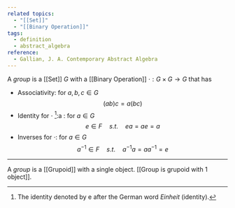 ```yaml
---
related topics:
  - "[[Set]]"
  - "[[Binary Operation]]"
tags:
  - definition
  - abstract_algebra
reference:
  - Gallian, J. A. Contemporary Abstract Algebra
---
```

A _group_ is a [[Set]] $G$ with a [[Binary Operation]] $\cdot: G\times G\to G$ that has
- Associativity: for $a,b,c \in G$$$
	(ab)c = a(bc)$$
- Identity for $\cdot$ [^1]:a : for $a\in G$$$
	e\in F\quad s.t. \quad ea=ae=a$$
- Inverses for $\cdot$: for $a\in G$ $$a^{-1}\in F\quad s.t. \quad a^{-1}a=aa^{-1}=e$$
---
A _group_ is a [[Grupoid]] with a single object. [[Group is grupoid with 1 object]].
[^1]: The identity denoted by e after the German word _Einheit_ (identity).
